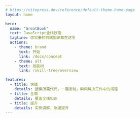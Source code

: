 ```yaml
---
# https://vitepress.dev/reference/default-theme-home-page
layout: home

hero:
  name: "GreatBook"
  text: JavaScript全栈技能
  tagline: 你需要的前端知识都在这里
  actions:
    - theme: brand
      text: 开始
      link: /docs/concept
    - theme: alt
      text: 技能树
      link: /skill-tree/overview

features:
  - title: 快捷
    details: 搜索所需代码，一键复制，瞬间解决工作中的问题
  - title: 全面
    details: 覆盖全栈知识
  - title: 提升
    details: 实例讲解，急速提升
---
```


